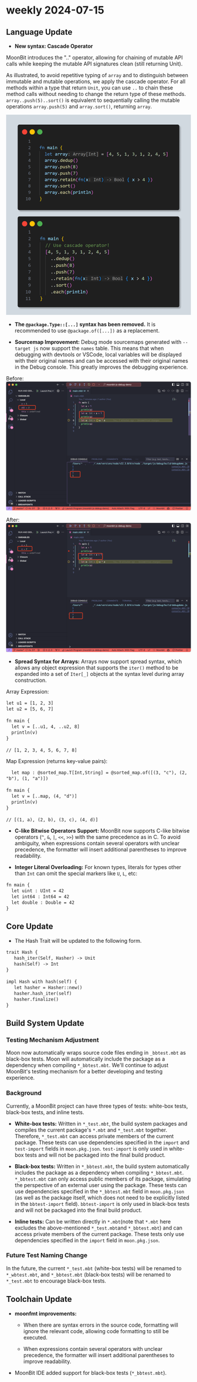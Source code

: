 # weekly 2024-07-15

## Language Update

- **New syntax: Cascade Operator**

MoonBit introduces the ".." operator, allowing for chaining of mutable API calls while keeping the mutable API signatures clean (still returning Unit).

As illustrated, to avoid repetitive typing of `array` and to distinguish between immutable and mutable operations, we apply the cascade operator. For all methods within a type that return `Unit`, you can use `..` to chain these method calls without needing to change the return type of these methods. `array..push(5)..sort()` is equivalent to sequentially calling the mutable operations `array.push(5)` and `array.sort()`, returning `array`.

![cascade.png](cascade.png)

- **The `@package.Type::[...]` syntax has been removed.** It is recommended to use `@package.of([...])` as a replacement.

- **Sourcemap Improvement:** Debug mode sourcemaps generated with `--target js` now support the `names` table. This means that when debugging with devtools or VSCode, local variables will be displayed with their original names and can be accessed with their original names in the Debug console. This greatly improves the debugging experience.

Before:
![names_before.png](names_before.png)

After:
![names_after.png](names_after.png)

- **Spread Syntax for Arrays:** Arrays now support spread syntax, which allows any object expression that supports the `iter()` method to be expanded into a set of `Iter[_]` objects at the syntax level during array construction.

Array Expression:

```moonbit
let u1 = [1, 2, 3]
let u2 = [5, 6, 7]

fn main {
  let v = [..u1, 4, ..u2, 8]
  println(v)
}

// [1, 2, 3, 4, 5, 6, 7, 8]
```

  Map Expression (returns key-value pairs):

```moonbit
  let map : @sorted_map.T[Int,String] = @sorted_map.of([(3, "c"), (2, "b"), (1, "a")])

fn main {
  let v = [..map, (4, "d")]
  println(v)
}

// [(1, a), (2, b), (3, c), (4, d)]
```

- **C-like Bitwise Operators Support:** MoonBit now supports C-like bitwise operators (`^`, `&`, `|`, `<<`, `>>`) with the same precedence as in C. To avoid ambiguity, when expressions contain several operators with unclear precedence, the formatter will insert additional parentheses to improve readability.

- **Integer Literal Overloading:** For known types, literals for types other than `Int` can omit the special markers like `U`, `L`, etc:

```moonbit
fn main {
  let uint : UInt = 42
  let int64 : Int64 = 42
  let double : Double = 42
}
```

## Core Update

- The Hash Trait will be updated to the following form.

```moonbit
trait Hash {
   hash_iter(Self, Hasher) -> Unit
   hash(Self) -> Int
}

impl Hash with hash(self) {
   let hasher = Hasher::new()
   hasher.hash_iter(self)
   hasher.finalize()
}
```

## Build System Update

### Testing Mechanism Adjustment

Moon now automatically wraps source code files ending in `_bbtest.mbt` as black-box tests. Moon will automatically include the package as a dependency when compiling `*_bbtest.mbt`. We'll continue to adjust MoonBit's testing mechanism for a better developing and testing experience.

### Background

Currently, a MoonBit project can have three types of tests: white-box tests, black-box tests, and inline tests.

- **White-box tests:** Written in `*_test.mbt`, the build system packages and compiles the current package's `*.mbt` and `*_test.mbt` together. Therefore, `*_test.mbt` can access private members of the current package. These tests can use dependencies specified in the `import` and `test-import` fields in `moon.pkg.json`. `test-import` is only used in white-box tests and will not be packaged into the final build product.

- **Black-box tests:** Written in `*_bbtest.mbt`, the build system automatically includes the package as a dependency when compiling `*_bbtest.mbt`. `*_bbtest.mbt` can only access public members of its package, simulating the perspective of an external user using the package. These tests can use dependencies specified in the `*_bbtest.mbt` field in `moon.pkg.json` (as well as the package itself, which does not need to be explicitly listed in the `bbtest-import` field). `bbtest-import`  is only used in black-box tests and will not be packaged into the final build product.

- **Inline tests:** Can be written directly in `*.mbt`(note that `*.mbt` here excludes the above-mentioned `*_test.mbt`and `*_bbtest.mbt`)  and can access private members of the current package. These tests only use dependencies specified in the `import` field in `moon.pkg.json`.

### Future Test Naming Change

In the future, the current `*_test.mbt` (white-box tests) will be renamed to `*_wbtest.mbt`, and `*_bbtest.mbt` (black-box tests) will be renamed to `*_test.mbt` to encourage black-box tests.

## Toolchain Update

- **moonfmt improvements:**

  - When there are syntax errors in the source code, formatting will ignore the relevant code, allowing code formatting to still be executed.

  - When expressions contain several operators with unclear precedence, the formatter will insert additional parentheses to improve readability.

- MoonBit IDE added support for black-box tests (`*_bbtest.mbt`).
